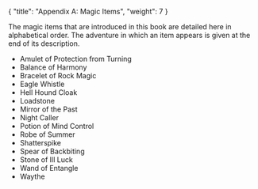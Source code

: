 {
  "title": "Appendix A: Magic Items",
  "weight": 7
}

The magic items that are introduced in this book are detailed here in alphabetical order. The adventure in which an item appears is given at the end of its description.

- <wc-fetch type="item">Amulet of Protection from Turning</wc-fetch>
- <wc-fetch type="item">Balance of Harmony</wc-fetch>
- <wc-fetch type="item">Bracelet of Rock Magic</wc-fetch>
- <wc-fetch type="item">Eagle Whistle</wc-fetch>
- <wc-fetch type="item">Hell Hound Cloak</wc-fetch>
- <wc-fetch type="item">Loadstone</wc-fetch>
- <wc-fetch type="item">Mirror of the Past</wc-fetch>
- <wc-fetch type="item">Night Caller</wc-fetch>
- <wc-fetch type="item">Potion of Mind Control</wc-fetch>
- <wc-fetch type="item">Robe of Summer</wc-fetch>
- <wc-fetch type="item">Shatterspike</wc-fetch>
- <wc-fetch type="item">Spear of Backbiting</wc-fetch>
- <wc-fetch type="item">Stone of Ill Luck</wc-fetch>
- <wc-fetch type="item">Wand of Entangle</wc-fetch>
- <wc-fetch type="item">Waythe</wc-fetch>